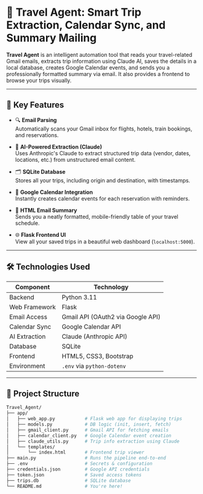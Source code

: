 # 🧳 Travel Agent: Smart Trip Extraction, Calendar Sync, and Summary Mailing

**Travel Agent** is an intelligent automation tool that reads your travel-related Gmail emails, extracts trip information using Claude AI, saves the details in a local database, creates Google Calendar events, and sends you a professionally formatted summary via email. It also provides a frontend to browse your trips visually.

---

## 📌 Key Features

- 🔍 **Email Parsing**  
  Automatically scans your Gmail inbox for flights, hotels, train bookings, and reservations.

- 🧠 **AI-Powered Extraction (Claude)**  
  Uses Anthropic's Claude to extract structured trip data (vendor, dates, locations, etc.) from unstructured email content.

- 🗂️ **SQLite Database**  
  Stores all your trips, including origin and destination, with timestamps.

- 📅 **Google Calendar Integration**  
  Instantly creates calendar events for each reservation with reminders.

- 📧 **HTML Email Summary**  
  Sends you a neatly formatted, mobile-friendly table of your travel schedule.

- 🌐 **Flask Frontend UI**  
  View all your saved trips in a beautiful web dashboard (`localhost:5000`).

---

## 🛠️ Technologies Used

| Component       | Technology                            |
|----------------|----------------------------------------|
| Backend         | Python 3.11                            |
| Web Framework   | Flask                                  |
| Email Access    | Gmail API (OAuth2 via Google API)      |
| Calendar Sync   | Google Calendar API                    |
| AI Extraction   | Claude (Anthropic API)                 |
| Database        | SQLite                                 |
| Frontend        | HTML5, CSS3, Bootstrap                 |
| Environment     | `.env` via `python-dotenv`             |

---

## 📁 Project Structure

```bash
Travel_Agent/
├── app/
│   ├── web_app.py           # Flask web app for displaying trips
│   ├── models.py            # DB logic (init, insert, fetch)
│   ├── gmail_client.py      # Gmail API for fetching emails
│   ├── calendar_client.py   # Google Calendar event creation
│   ├── claude_utils.py      # Trip info extraction using Claude
│   └── templates/
│       └── index.html       # Frontend trip viewer
├── main.py                  # Runs the pipeline end-to-end
├── .env                     # Secrets & configuration
├── credentials.json         # Google API credentials
├── token.json               # Saved access tokens
├── trips.db                 # SQLite database
└── README.md                # You're here!
